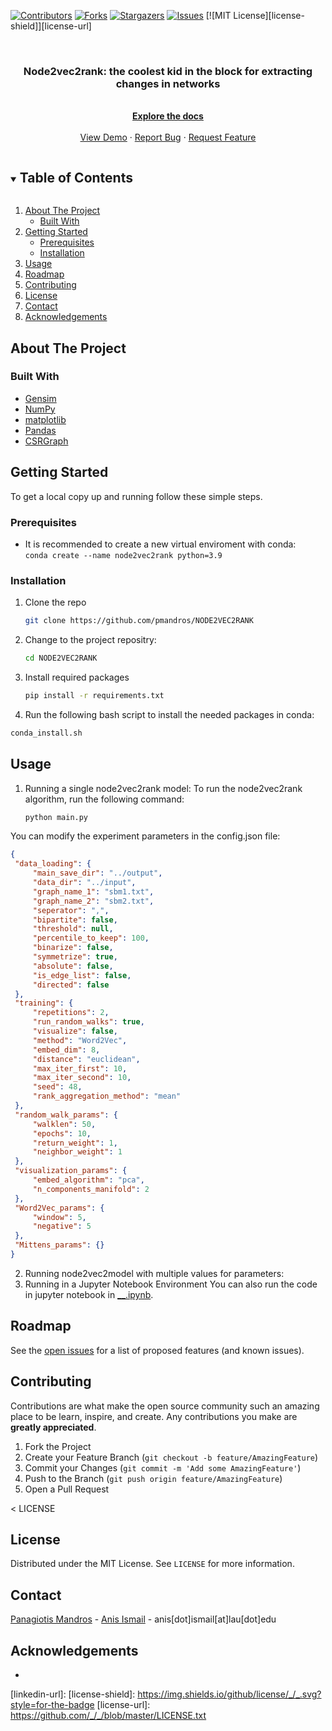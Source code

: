 
<!-- PROJECT SHIELDS -->
[![Contributors][contributors-shield]][contributors-url]
[![Forks][forks-shield]][forks-url]
[![Stargazers][stars-shield]][stars-url]
[![Issues][issues-shield]][issues-url]
[![MIT License][license-shield]][license-url]

<!-- PROJECT LOGO -->
<br />
<p align="center">
 <!-- <img src="" alt="logo" align="center"> -->
  <h3 align="center"> Node2vec2rank: the coolest kid in the block for extracting changes in networks</h3>

  <p align="center">
    <br />
    <a href=""><strong>Explore the docs</strong></a>
    <br />
    <br />
    <a href="">View Demo</a>
    ·
    <a href="">Report Bug</a>
    ·
    <a href="">Request Feature</a>
  </p>
</p>


<!-- TABLE OF CONTENTS -->
<details open="open">
  <summary><h2 style="display: inline-block">Table of Contents</h2></summary>
  <ol>
    <li>
      <a href="#about-the-project">About The Project</a>
      <ul>
        <li><a href="#built-with">Built With</a></li>
      </ul>
    </li>
    <li>
      <a href="#getting-started">Getting Started</a>
      <ul>
        <li><a href="#prerequisites">Prerequisites</a></li>
        <li><a href="#installation">Installation</a></li>
      </ul>
    </li>
    <li><a href="#usage">Usage</a></li>
    <li><a href="#roadmap">Roadmap</a></li>
    <li><a href="#contributing">Contributing</a></li>
   <li><a href="#license">License</a></li>
    <li><a href="#contact">Contact</a></li>
    <li><a href="#acknowledgements">Acknowledgements</a></li>
  </ol>
</details>



<!-- ABOUT THE PROJECT -->
## About The Project

### Built With

* [Gensim](https://pytorch.org/)
* [NumPy](https://numpy.org/)
* [matplotlib](https://matplotlib.org/)
* [Pandas]()
* [CSRGraph]()

<!-- GETTING STARTED -->
## Getting Started

To get a local copy up and running follow these simple steps.

### Prerequisites

* It is recommended to create a new virtual enviroment with conda: <br>
`conda create --name node2vec2rank python=3.9`

### Installation

1. Clone the repo
   ```sh
   git clone https://github.com/pmandros/NODE2VEC2RANK
   ```
2. Change to the project repositry:
   ```sh
   cd NODE2VEC2RANK

   ```

3. Install required packages
   ```sh
   pip install -r requirements.txt
   ```
4. Run the following bash script to install the needed packages in conda:
```sh
conda_install.sh
```

<!-- USAGE EXAMPLES -->
## Usage

1. Running a single node2vec2rank model:
To run the node2vec2rank algorithm, run the following command:
   ```sh
   python main.py
   ```
You can modify the experiment parameters in the config.json file:
   ```json
{
    "data_loading": {
        "main_save_dir": "../output",
        "data_dir": "../input",
        "graph_name_1": "sbm1.txt",
        "graph_name_2": "sbm2.txt",
        "seperator": ",",
        "bipartite": false,
        "threshold": null,
        "percentile_to_keep": 100,
        "binarize": false,
        "symmetrize": true,
        "absolute": false,
        "is_edge_list": false,
        "directed": false
    },
    "training": {
        "repetitions": 2,
        "run_random_walks": true,
        "visualize": false,
        "method": "Word2Vec",
        "embed_dim": 8,
        "distance": "euclidean",
        "max_iter_first": 10,
        "max_iter_second": 10,
        "seed": 48,
        "rank_aggregation_method": "mean"
    },
    "random_walk_params": {
        "walklen": 50,
        "epochs": 10,
        "return_weight": 1,
        "neighbor_weight": 1
    },
    "visualization_params": {
        "embed_algorithm": "pca",
        "n_components_manifold": 2
    },
    "Word2Vec_params": {
        "window": 5,
        "negative": 5
    },
    "Mittens_params": {}
}
   ```
2. Running node2vec2model with multiple values for parameters:
3. Running in a Jupyter Notebook Environment
You can also run the code in jupyter notebook in [__.ipynb](). 
<!-- ROADMAP -->
## Roadmap


See the [open issues](https://github.com/github_username/repo_name/issues) for a list of proposed features (and known issues).



<!-- CONTRIBUTING -->
## Contributing

Contributions are what make the open source community such an amazing place to be learn, inspire, and create. Any contributions you make are **greatly appreciated**.

1. Fork the Project
2. Create your Feature Branch (`git checkout -b feature/AmazingFeature`)
3. Commit your Changes (`git commit -m 'Add some AmazingFeature'`)
4. Push to the Branch (`git push origin feature/AmazingFeature`)
5. Open a Pull Request



< LICENSE 
## License

Distributed under the MIT License. See `LICENSE` for more information.
>


<!-- CONTACT -->
## Contact

[Panagiotis Mandros]() - 
[Anis Ismail](https://linkedin.com/in/anisdimail) - anis[dot]ismail[at]lau[dot]edu




<!-- ACKNOWLEDGEMENTS -->
## Acknowledgements

* []()




<!-- MARKDOWN LINKS & IMAGES -->
[contributors-shield]: https://img.shields.io/github/contributors/_/_.svg?style=for-the-badge
[contributors-url]: https://github.com/_/_/graphs/contributors
[forks-shield]: https://img.shields.io/github/forks/_/_.svg?style=for-the-badge
[forks-url]: https://github.com/_/_/network/members
[stars-shield]: https://img.shields.io/github/stars/_/_.svg?style=for-the-badge
[stars-url]: https://github.com/_/_/stargazers
[issues-shield]: https://img.shields.io/github/issues/_/_.svg?style=for-the-badge
[issues-url]: https://github.com/_/_/issues
[linkedin-shield]: https://img.shields.io/badge/-LinkedIn-black.svg?style=for-the-badge&logo=linkedin&colorB=555
[linkedin-url]: 
[license-shield]: https://img.shields.io/github/license/_/_.svg?style=for-the-badge
[license-url]: https://github.com/_/_/blob/master/LICENSE.txt 

